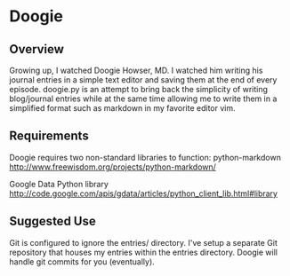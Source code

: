 Doogie
======

Overview
--------
Growing up, I watched Doogie Howser, MD. I watched him writing 
his journal entries in a simple text editor and saving them
at the end of every episode. doogie.py is an attempt to bring
back the simplicity of writing blog/journal entries while at 
the same time allowing me to write them in a simplified format
such as markdown in my favorite editor vim.

Requirements
------------

Doogie requires two non-standard libraries to function:
python-markdown
http://www.freewisdom.org/projects/python-markdown/

Google Data Python library
http://code.google.com/apis/gdata/articles/python_client_lib.html#library

Suggested Use
-------------

Git is configured to ignore the entries/ directory. I've setup a separate
Git repository that houses my entries within the entries directory. Doogie
will handle git commits for you (eventually).

